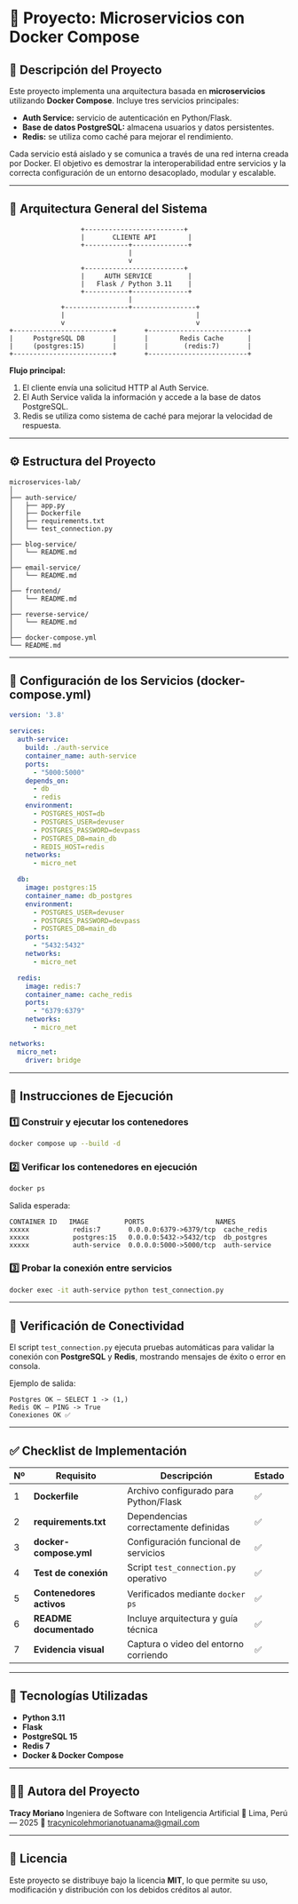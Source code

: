 # 🧱 Proyecto: Microservicios con Docker Compose

## 🚀 Descripción del Proyecto

Este proyecto implementa una arquitectura basada en **microservicios** utilizando **Docker Compose**.
Incluye tres servicios principales:

* **Auth Service:** servicio de autenticación en Python/Flask.
* **Base de datos PostgreSQL:** almacena usuarios y datos persistentes.
* **Redis:** se utiliza como caché para mejorar el rendimiento.

Cada servicio está aislado y se comunica a través de una red interna creada por Docker.
El objetivo es demostrar la interoperabilidad entre servicios y la correcta configuración de un entorno desacoplado, modular y escalable.

---

## 🧩 Arquitectura General del Sistema

```
                  +-------------------------+
                  |       CLIENTE API        |
                  +-----------+--------------+
                              |
                              v
                  +-------------------------+
                  |     AUTH SERVICE         |
                  |   Flask / Python 3.11    |
                  +-----------+--------------+
                              |
             +----------------+----------------+
             |                                 |
             v                                 v
+-------------------------+       +-------------------------+
|     PostgreSQL DB       |       |        Redis Cache      |
|     (postgres:15)       |       |         (redis:7)       |
+-------------------------+       +-------------------------+
```

**Flujo principal:**

1. El cliente envía una solicitud HTTP al Auth Service.
2. El Auth Service valida la información y accede a la base de datos PostgreSQL.
3. Redis se utiliza como sistema de caché para mejorar la velocidad de respuesta.

---

## ⚙️ Estructura del Proyecto

```
microservices-lab/
│
├── auth-service/
│   ├── app.py
│   ├── Dockerfile
│   ├── requirements.txt
│   └── test_connection.py
│
├── blog-service/
│   └── README.md
│
├── email-service/
│   └── README.md
│
├── frontend/
│   └── README.md
│
├── reverse-service/
│   └── README.md
│
├── docker-compose.yml
└── README.md
```

---

## 🐳 Configuración de los Servicios (docker-compose.yml)

```yaml
version: '3.8'

services:
  auth-service:
    build: ./auth-service
    container_name: auth-service
    ports:
      - "5000:5000"
    depends_on:
      - db
      - redis
    environment:
      - POSTGRES_HOST=db
      - POSTGRES_USER=devuser
      - POSTGRES_PASSWORD=devpass
      - POSTGRES_DB=main_db
      - REDIS_HOST=redis
    networks:
      - micro_net

  db:
    image: postgres:15
    container_name: db_postgres
    environment:
      - POSTGRES_USER=devuser
      - POSTGRES_PASSWORD=devpass
      - POSTGRES_DB=main_db
    ports:
      - "5432:5432"
    networks:
      - micro_net

  redis:
    image: redis:7
    container_name: cache_redis
    ports:
      - "6379:6379"
    networks:
      - micro_net

networks:
  micro_net:
    driver: bridge
```

---

## 🔧 Instrucciones de Ejecución

### 1️⃣ Construir y ejecutar los contenedores

```bash
docker compose up --build -d
```

### 2️⃣ Verificar los contenedores en ejecución

```bash
docker ps
```

Salida esperada:

```
CONTAINER ID   IMAGE         PORTS                  NAMES
xxxxx           redis:7       0.0.0.0:6379->6379/tcp  cache_redis
xxxxx           postgres:15   0.0.0.0:5432->5432/tcp  db_postgres
xxxxx           auth-service  0.0.0.0:5000->5000/tcp  auth-service
```

### 3️⃣ Probar la conexión entre servicios

```bash
docker exec -it auth-service python test_connection.py
```

---

## 🧠 Verificación de Conectividad

El script `test_connection.py` ejecuta pruebas automáticas para validar la conexión con **PostgreSQL** y **Redis**, mostrando mensajes de éxito o error en consola.

Ejemplo de salida:

```
Postgres OK — SELECT 1 -> (1,)
Redis OK — PING -> True
Conexiones OK ✅
```

---

## ✅ Checklist de Implementación

| Nº | Requisito                | Descripción                           | Estado |
| -- | ------------------------ | ------------------------------------- | ------ |
| 1  | **Dockerfile**           | Archivo configurado para Python/Flask | ✅      |
| 2  | **requirements.txt**     | Dependencias correctamente definidas  | ✅      |
| 3  | **docker-compose.yml**   | Configuración funcional de servicios  | ✅      |
| 4  | **Test de conexión**     | Script `test_connection.py` operativo | ✅      |
| 5  | **Contenedores activos** | Verificados mediante `docker ps`      | ✅      |
| 6  | **README documentado**   | Incluye arquitectura y guía técnica   | ✅      |
| 7  | **Evidencia visual**     | Captura o video del entorno corriendo | ✅      |

---

## 🧰 Tecnologías Utilizadas

* **Python 3.11**
* **Flask**
* **PostgreSQL 15**
* **Redis 7**
* **Docker & Docker Compose**

---

## 👩‍💻 Autora del Proyecto

**Tracy Moriano**
Ingeniera de Software con Inteligencia Artificial
📍 Lima, Perú — 2025
📧 [tracynicolehmorianotuanama@gmail.com](mailto:tracynicolehmorianotuanama@gmail.com) 

---

## 📄 Licencia

Este proyecto se distribuye bajo la licencia **MIT**, lo que permite su uso, modificación y distribución con los debidos créditos al autor.
